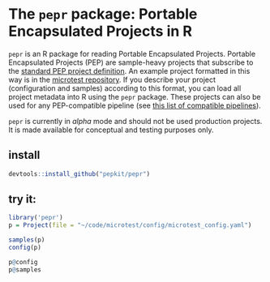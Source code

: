 # The `pepr` package: Portable Encapsulated Projects in R

`pepr` is an R package for reading Portable Encapsulated Projects. Portable Encapsulated Projects (PEP) are sample-heavy projects that subscribe to the [standard PEP project definition](http://looper.readthedocs.io/en/latest/define-your-project.html). An example project formatted in this way is in the [microtest repository](https://github.com/epigen/microtest). If you describe your project (configuration and samples) according to this format, you can load all project metadata into R using the `pepr` package. These projects can also be used for any PEP-compatible pipeline (see [this list of compatible pipelines](https://github.com/pepkit/hello_looper/blob/master/looper_pipelines.md)).

`pepr` is currently in _alpha_ mode and should not be used production projects. It is made available for conceptual and testing purposes only.

## install

```R
devtools::install_github("pepkit/pepr")
```

## try it:

```R
library('pepr')
p = Project(file = "~/code/microtest/config/microtest_config.yaml")

samples(p)
config(p)

p@config
p@samples
```
